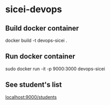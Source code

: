 # sicei-devops

## Build docker container

docker build -t devops-sicei .

## Run docker container

sudo docker run -it -p 9000:3000 devops-sicei

## See student's list

[localhost:9000/students](localhost:9000/students)
